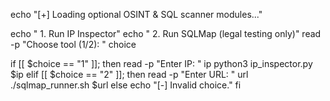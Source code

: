 echo "[+] Loading optional OSINT & SQL scanner modules..."

echo " 1. Run IP Inspector"
echo " 2. Run SQLMap (legal testing only)"
read -p "Choose tool (1/2): " choice

if [[ $choice == "1" ]]; then
    read -p "Enter IP: " ip
    python3 ip_inspector.py $ip
elif [[ $choice == "2" ]]; then
    read -p "Enter URL: " url
    ./sqlmap_runner.sh $url
else
    echo "[-] Invalid choice."
fi

